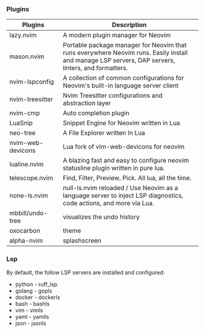 ### Plugins
| Plugins           | Description                                                                                                                                        |
| ----------------- | -------------------------------------------------------------------------------------------------------------------------------------------------- |
| lazy.nvim         | A modern plugin manager for Neovim                                                                                                                 |
| mason.nvim        | Portable package manager for Neovim that runs everywhere Neovim runs. Easily install and manage LSP servers, DAP servers, linters, and formatters. |
| nvim-lspconfig    | A collection of common configurations for Neovim's built-in language server client                                                                 |
| nvim-treesitter   | Nvim Treesitter configurations and abstraction layer                                                                                               |
| nvim-cmp          | Auto completion plugin                                                                                                                             |
| LuaSnip           | Snippet Engine for Neovim written in Lua                                                                                                           |
| neo-tree          | A File Explorer written In Lua                                                                                                                     |
| nvim-web-devicons | Lua fork of vim-web-devicons for neovim                                                                                                            |
| lualine.nvim      | A blazing fast and easy to configure neovim statusline plugin written in pure lua.                                                                 |
| telescope.nvim    | Find, Filter, Preview, Pick. All lua, all the time.                                                                                                |
| none-ls.nvim      | null-ls.nvim reloaded / Use Neovim as a language server to inject LSP diagnostics, code actions, and more via Lua.                                 |
| mbbill/undo-tree  | visualizes the undo history                                                                                                                        |
| oxocarbon         | theme                                                                                                                                              |
| alpha-nvim        | splashscreen                                                                                                                                       |

### Lsp
By default, the follow LSP servers are installed and configured:

- python - ruff_lsp
- golang - gopls
- docker - dockerls
- bash - bashls
- vim - vimls
- yaml - yamlls
- json - jsonls
